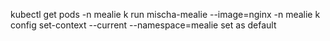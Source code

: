 kubectl get pods -n mealie
k run mischa-mealie --image=nginx -n mealie
k config set-context --current --namespace=mealie set as default
